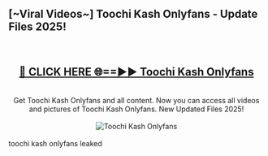 <h2>[~Viral Videos~] Toochi Kash Onlyfans - Update Files 2025!</h2>
<br>
<div align="center">
<h2><a href="https://betterlinks.top/A2PfLJ" rel="nofollow">🔴 CLICK HERE 🌐==►► Toochi Kash Onlyfans</a></h2>
<br>
Get Toochi Kash Onlyfans and all content. Now you can access all videos and pictures of Toochi Kash Onlyfans. New Updated Files 2025!
<br>
<br>
<a href="https://betterlinks.top/A2PfLJ" rel="nofollow" data-target="animated-image.originalLink"><img src="https://i.ibb.co.com/WyWwxjT/player-gif2.gif" alt="Toochi Kash Onlyfans" style="max-width: 100%; display: inline-block;" data-target="animated-image.originalImage"></a>
</div>
<br>
toochi kash onlyfans leaked